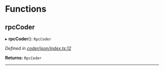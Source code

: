 

# Functions

<a id="rpccoder"></a>

##  rpcCoder

▸ **rpcCoder**(): `RpcCoder`

*Defined in [coder/json/index.ts:12](https://github.com/polkadot-js/api/blob/e103e98/packages/rpc-provider/src/coder/json/index.ts#L12)*

**Returns:** `RpcCoder`

___

